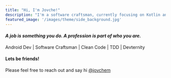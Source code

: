```yaml
---
title: "Hi, I'm Jovche!"
description: "I'm a software craftsman, currently focusing on Kotlin and Android"
featured_image: '/images/theme/side_background.jpg'
---
```

#### *A job is something you do. A profession is part of who you are.*

Android Dev | Software Craftsman | Clean Code | TDD | Devternity

#### Lets be friends!
Please feel free to reach out and say hi [@jovchem](https://twitter.com/jovchem)
